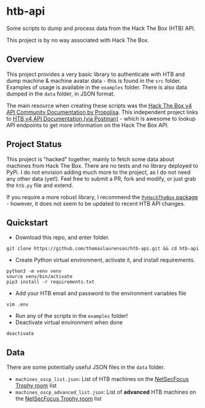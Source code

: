 # htb-api

Some scripts to dump and process data from the Hack The Box (HTB) API.

This project is by no way associated with Hack The Box.

## Overview

This project provides a very basic library to authenticate with HTB and dump machine & machine avatar data - this is found in the `src` folder. Examples of usage is available in the `examples` folder. There is also data dumped in the `data` folder, in JSON format.

The main resource when creating these scripts was the [Hack The Box v4 API Community Documentation by Propolisa](https://github.com/Propolisa/htb-api-docs). This independent project links to [HTB v4 API Documentation (via Postman)](https://documenter.getpostman.com/view/13129365/TVeqbmeq) - which is awesome to lookup API endpoints to get more information on the Hack The Box API.

## Project Status

This project is "hacked" together, mainly to fetch some data about machines from Hack The Box. There are no tests and no library deployed to PyPi. I do not envision adding much more to the project, as I do not need any other data (yet!). Feel free to submit a PR, fork and modify, or just grab the `htb.py` file and extend.

If you require a more robust library, I recommend the [`PyHackTheBox` package](https://github.com/clubby789/htb-api) - however, it does not seem to be updated to recent HTB API changes.

## Quickstart

- Download this repo, and enter folder.

```none
git clone https://github.com/thomaslaurenson/htb-api.git && cd htb-api
```

- Create Python virtual environment, activate it, and install requirements.

```none
python3 -m venv venv
source venv/bin/activate
pip3 install -r requirements.txt
```

- Add your HTB email and password to the environment variables file

```none
vim .env
```

- Run any of the scripts in the `examples` folder!
- Deactivate virtual environment when done

```none
deactivate
```

## Data

There are some potentially useful JSON files in the `data` folder.

- `machines_oscp_list.json`: List of HTB machines on the [NetSecFocus Trophy room](https://docs.google.com/spreadsheets/d/1dwSMIAPIam0PuRBkCiDI88pU3yzrqqHkDtBngUHNCw8/htmlview#) list
- `machines_oscp_advanced_list.json`: List of **advanced** HTB machines on the [NetSecFocus Trophy room](https://docs.google.com/spreadsheets/d/1dwSMIAPIam0PuRBkCiDI88pU3yzrqqHkDtBngUHNCw8/htmlview#) list
